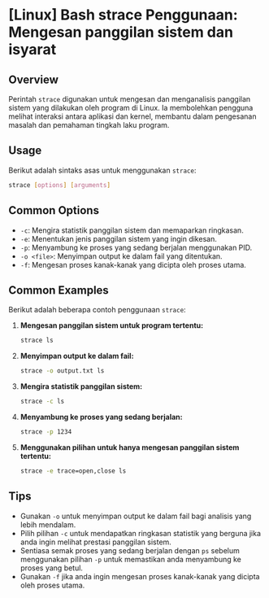 # [Linux] Bash strace Penggunaan: Mengesan panggilan sistem dan isyarat

## Overview
Perintah `strace` digunakan untuk mengesan dan menganalisis panggilan sistem yang dilakukan oleh program di Linux. Ia membolehkan pengguna melihat interaksi antara aplikasi dan kernel, membantu dalam pengesanan masalah dan pemahaman tingkah laku program.

## Usage
Berikut adalah sintaks asas untuk menggunakan `strace`:

```bash
strace [options] [arguments]
```

## Common Options
- `-c`: Mengira statistik panggilan sistem dan memaparkan ringkasan.
- `-e`: Menentukan jenis panggilan sistem yang ingin dikesan.
- `-p`: Menyambung ke proses yang sedang berjalan menggunakan PID.
- `-o <file>`: Menyimpan output ke dalam fail yang ditentukan.
- `-f`: Mengesan proses kanak-kanak yang dicipta oleh proses utama.

## Common Examples
Berikut adalah beberapa contoh penggunaan `strace`:

1. **Mengesan panggilan sistem untuk program tertentu:**

   ```bash
   strace ls
   ```

2. **Menyimpan output ke dalam fail:**

   ```bash
   strace -o output.txt ls
   ```

3. **Mengira statistik panggilan sistem:**

   ```bash
   strace -c ls
   ```

4. **Menyambung ke proses yang sedang berjalan:**

   ```bash
   strace -p 1234
   ```

5. **Menggunakan pilihan untuk hanya mengesan panggilan sistem tertentu:**

   ```bash
   strace -e trace=open,close ls
   ```

## Tips
- Gunakan `-o` untuk menyimpan output ke dalam fail bagi analisis yang lebih mendalam.
- Pilih pilihan `-c` untuk mendapatkan ringkasan statistik yang berguna jika anda ingin melihat prestasi panggilan sistem.
- Sentiasa semak proses yang sedang berjalan dengan `ps` sebelum menggunakan pilihan `-p` untuk memastikan anda menyambung ke proses yang betul.
- Gunakan `-f` jika anda ingin mengesan proses kanak-kanak yang dicipta oleh proses utama.